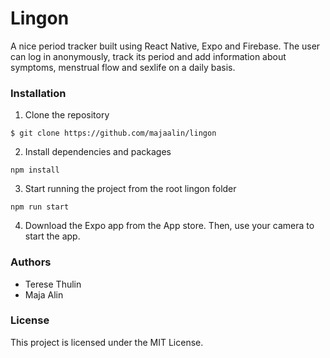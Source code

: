 # Lingon

A nice period tracker built using React Native, Expo and Firebase. The user can log in anonymously, track its period and add information about symptoms, menstrual flow and sexlife on a daily basis.

### Installation

1. Clone the repository

```
$ git clone https://github.com/majaalin/lingon
```

2. Install dependencies and packages

```
npm install
```

3. Start running the project from the root lingon folder

```
npm run start
```
4. Download the Expo app from the App store. Then, use your camera to start the app.

### Authors
- Terese Thulin
- Maja Alin

### License
This project is licensed under the MIT License.

